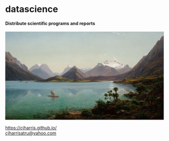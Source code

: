 # datascience
#### Distribute scientific programs and reports
![image](image/Eugène_von_Guérard.jpg)

https://cjharris.github.io/
<br>
cjharrisatru@yahoo.com
